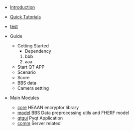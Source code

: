 
* [Introduction](doc/md/Introduction.md)

* [Quick Tutorials](doc/md/QuickTutorials.md)

* [test](doc/md/test.md)

* Guide
    * Getting Started
        * Dependency 
        1. bbb
        2. aaa
    * Start QT APP
    * Scenario 
    * Score
    * BBS data
    * Camera setting  

* Main Modules
    * [core](file:./d9/d0f/namespacecore.html) HEAAN encryptor library  
    * [model](file:./db/dee/namespacemodel.html) BBS Data preprocessing utils and FHERF model 
    * [qtgui](file:./d2/d80/namespaceqtgui.html) Pyqt Application 
    * [comm](file:./d3/d8f/namespacecomm.html) Server related 
